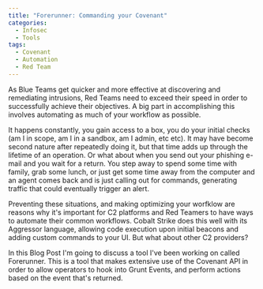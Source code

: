 ```yaml
---
title: "Forerunner: Commanding your Covenant"
categories:
  - Infosec
  - Tools
tags:
  - Covenant
  - Automation
  - Red Team
---
```


As Blue Teams get quicker and more effective at discovering and remediating intrusions, Red Teams need to exceed their speed in order to successfully achieve their objectives. A big part in accomplishing this involves automating as much of your workflow as possible.

It happens constantly, you gain access to a box, you do your initial checks (am I in scope, am I in a sandbox, am I admin, etc etc). It may have become second nature after repeatedly doing it, but that time adds up through the lifetime of an operation. Or what about when you send out your phishing e-mail and you wait for a return. You step away to spend some time with family, grab some lunch, or just get some time away from the computer and an agent comes back and is just calling out for commands, generating traffic that could eventually trigger an alert.

Preventing these situations, and making optimizing your worfklow are reasons why it's important for C2 platforms and Red Teamers to have ways to automate their common workflows. Cobalt Strike does this well with its Aggressor language, allowing code execution upon initial beacons and adding custom commands to your UI. But what about other C2 providers?

In this Blog Post I'm going to discuss a tool I've been working on called Forerunner. This is a tool that makes extensive use of the Covenant API in order to allow operators to hook into Grunt Events, and perform actions based on the event that's returned.
